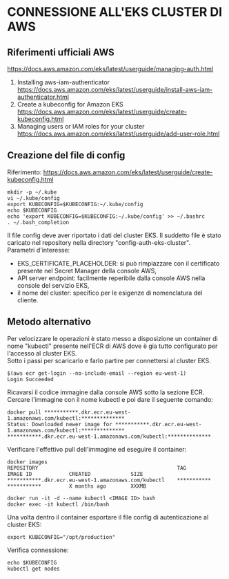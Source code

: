 # CONNESSIONE ALL'EKS CLUSTER DI AWS

## Riferimenti ufficiali AWS

https://docs.aws.amazon.com/eks/latest/userguide/managing-auth.html  
1. Installing aws-iam-authenticator  
     https://docs.aws.amazon.com/eks/latest/userguide/install-aws-iam-authenticator.html  
2. Create a kubeconfig for Amazon EKS  
     https://docs.aws.amazon.com/eks/latest/userguide/create-kubeconfig.html  
3. Managing users or IAM roles for your cluster  
     https://docs.aws.amazon.com/eks/latest/userguide/add-user-role.html  


## Creazione del file di config

Riferimento: https://docs.aws.amazon.com/eks/latest/userguide/create-kubeconfig.html  
```
mkdir -p ~/.kube
vi ~/.kube/config
export KUBECONFIG=$KUBECONFIG:~/.kube/config
echo $KUBECONFIG
echo 'export KUBECONFIG=$KUBECONFIG:~/.kube/config' >> ~/.bashrc
. ~/.bash_completion
```

Il file config deve aver riportato i dati del cluster EKS. Il suddetto file è stato caricato nel repository nella directory "config-auth-eks-cluster".  
Parametri d'interesse:  
- EKS_CERTIFICATE_PLACEHOLDER: si può rimpiazzare con il certificato presente nel Secret Manager della console AWS,  
- API server endpoint: facilmente reperibile dalla console AWS nella console del servizio EKS,  
- il nome del cluster: specifico per le esigenze di nomenclatura del cliente.  


## Metodo alternativo

Per velocizzare le operazioni è stato messo a disposizione un container di nome "kubectl" presente nell'ECR di AWS dove è gia tutto configurato per l'accesso al cluster EKS.  
Sotto i passi per scaricarlo e farlo partire per connettersi al cluster EKS.  
```
$(aws ecr get-login --no-include-email --region eu-west-1)
Login Succeeded
```

Ricavarsi il codice immagine dalla console AWS sotto la sezione ECR. Cercare l'immagine con il nome kubectl e poi dare il seguente comando:  
```
docker pull ***********.dkr.ecr.eu-west-1.amazonaws.com/kubectl:**************
Status: Downloaded newer image for ***********.dkr.ecr.eu-west-1.amazonaws.com/kubectl:**************
***********.dkr.ecr.eu-west-1.amazonaws.com/kubectl:**************
```

Verificare l'effettivo pull dell'immagine ed eseguire il container:
```
docker images
REPOSITORY                                             TAG                 IMAGE ID            CREATED             SIZE
***********.dkr.ecr.eu-west-1.amazonaws.com/kubectl    ***********         ***********         X months ago        XXXMB

docker run -it -d --name kubectl <IMAGE ID> bash
docker exec -it kubectl /bin/bash
```

Una volta dentro il container esportare il file config di autenticazione al cluster EKS:  
```
export KUBECONFIG="/opt/production"
```

Verifica connessione:  
```
echo $KUBECONFIG
kubectl get nodes
```
